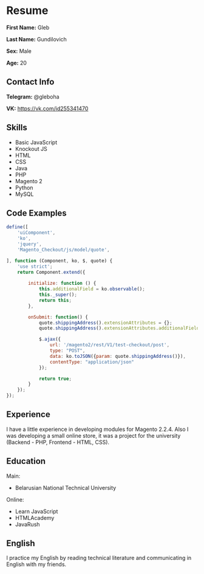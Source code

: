 # Resume

**First Name:** Gleb

**Last Name:** Gundilovich

**Sex:** Male

**Age:** 20

## Contact Info

**Telegram:** @gleboha

**VK:** https://vk.com/id255341470

## Skills

* Basic JavaScript
* Knockout JS
* HTML
* CSS
* Java
* PHP
* Magento 2
* Python
* MySQL

## Code Examples

```javascript
define([
    'uiComponent',
    'ko',
    'jquery',
    'Magento_Checkout/js/model/quote',

], function (Component, ko, $, quote) {
    'use strict';
    return Component.extend({
        
        initialize: function () {
            this.additionalField = ko.observable();
            this._super();
            return this;
        },

        onSubmit: function() {
            quote.shippingAddress().extensionAttributes = {};
            quote.shippingAddress().extensionAttributes.additionalField = this.additionalField;

            $.ajax({
                url: '/magento2/rest/V1/test-checkout/post',
                type: "POST",
                data: ko.toJSON({param: quote.shippingAddress()}),
                contentType: "application/json"
            });

            return true;
        }
    });
});
```
## Experience

I have a little experience in developing modules for Magento 2.2.4.
Also I was developing a small online store, it was a project for the university (Backend - PHP, Frontend - HTML, CSS).

## Education

Main:
* Belarusian National Technical University

Online:
* Learn JavaScript
* HTMLAcademy
* JavaRush

## English

I practice my English by reading technical literature and communicating in English with my friends.